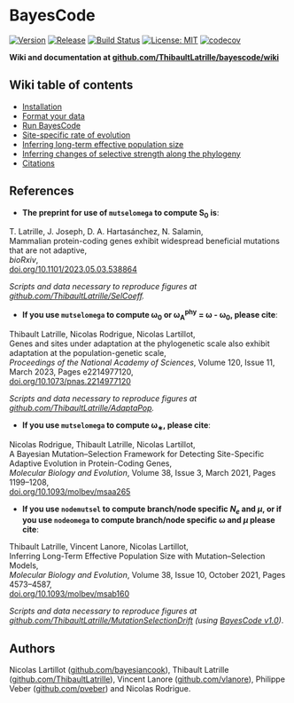 # BayesCode
[![Version](https://anaconda.org/bioconda/bayescode/badges/version.svg)](https://anaconda.org/bioconda/bayescode)
[![Release](https://anaconda.org/bioconda/bayescode/badges/latest_release_date.svg)](https://anaconda.org/bioconda/bayescode)
[![Build Status](https://anaconda.org/bioconda/bayescode/badges/platforms.svg)](https://anaconda.org/bioconda/bayescode)
[![License: MIT](https://img.shields.io/badge/License-MIT-yellow.svg)](https://github.com/ThibaultLatrille/bayescode/blob/chronogram/License.MD)
[![codecov](https://codecov.io/gh/bayesiancook/bayescode/branch/dev/graph/badge.svg)](https://codecov.io/gh/bayesiancook/bayescode)

**Wiki and documentation at [github.com/ThibaultLatrille/bayescode/wiki](https://github.com/ThibaultLatrille/bayescode/wiki)**

## Wiki table of contents
- [Installation](https://github.com/ThibaultLatrille/bayescode/wiki/1.-installation)
- [Format your data](https://github.com/ThibaultLatrille/bayescode/wiki/2.-format-your-data)
- [Run BayesCode](https://github.com/ThibaultLatrille/bayescode/wiki/3.-run-bayescode)
- [Site-specific rate of evolution](https://github.com/ThibaultLatrille/bayescode/wiki/4.-site-specific-rate-of-evolution)
- [Inferring long-term effective population size](https://github.com/ThibaultLatrille/bayescode/wiki/5.-inferring-long-term-effective-population-size)
- [Inferring changes of selective strength along the phylogeny](https://github.com/ThibaultLatrille/bayescode/wiki/6.-inferring-changes-of-selective-strength-along-the-phylogeny)
- [Citations](https://github.com/ThibaultLatrille/bayescode/wiki/7.-citations)

## References

- **The preprint for use of `mutselomega` to compute S<sub>0</sub> is**:

T. Latrille, J. Joseph, D. A. Hartasánchez, N. Salamin,\
 Mammalian protein-coding genes exhibit widespread beneficial mutations that are not adaptive, \
_bioRxiv_,\
[doi.org/10.1101/2023.05.03.538864](https://doi.org/10.1101/2023.05.03.538864)

_Scripts and data necessary to reproduce figures at [github.com/ThibaultLatrille/SelCoeff](https://github.com/ThibaultLatrille/SelCoeff)._

- **If you use `mutselomega` to compute ω<sub>0</sub> or ω<sub>A</sub><sup>phy</sup> = ω - ω<sub>0</sub>, please cite**:

Thibault Latrille, Nicolas Rodrigue, Nicolas Lartillot,\
Genes and sites under adaptation at the phylogenetic scale also exhibit adaptation at the population-genetic scale,\
_Proceedings of the National Academy of Sciences_,
Volume 120, Issue 11, March 2023, Pages e2214977120,\
[doi.org/10.1073/pnas.2214977120](https://doi.org/10.1073/pnas.2214977120)

_Scripts and data necessary to reproduce figures at [github.com/ThibaultLatrille/AdaptaPop](https://github.com/ThibaultLatrille/AdaptaPop)._

- **If you use `mutselomega` to compute ω<sub>∗</sub>, please cite**:

Nicolas Rodrigue, Thibault Latrille, Nicolas Lartillot,\
A Bayesian Mutation–Selection Framework for Detecting Site-Specific Adaptive Evolution in Protein-Coding Genes,\
_Molecular Biology and Evolution_,
Volume 38, Issue 3, March 2021, Pages 1199–1208,\
[doi.org/10.1093/molbev/msaa265](https://doi.org/10.1093/molbev/msaa265)

- **If you use `nodemutsel` to compute branch/node specific _N<sub>e</sub>_ and _μ_, or if you use `nodeomega` to compute branch/node specific ω and _μ_ please cite**:

Thibault Latrille, Vincent Lanore, Nicolas Lartillot,\
Inferring Long-Term Effective Population Size with Mutation–Selection Models,\
_Molecular Biology and Evolution_,
Volume 38, Issue 10, October 2021, Pages 4573–4587,\
[doi.org/10.1093/molbev/msab160](https://doi.org/10.1093/molbev/msab160)

_Scripts and data necessary to reproduce figures at [github.com/ThibaultLatrille/MutationSelectionDrift](https://github.com/ThibaultLatrille/MutationSelectionDrift) (using [BayesCode v1.0](https://github.com/ThibaultLatrille/bayescode/releases/tag/v1.0))_.

## Authors
Nicolas Lartillot ([github.com/bayesiancook](https://github.com/bayesiancook)), Thibault Latrille ([github.com/ThibaultLatrille](https://github.com/ThibaultLatrille)), Vincent Lanore ([github.com/vlanore](https://github.com/vlanore)), Philippe Veber ([github.com/pveber](https://github.com/pveber)) and Nicolas Rodrigue.
